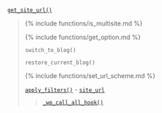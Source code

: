 <p><code><a href="https://developer.wordpress.org/reference/functions/get_site_url/">get_site_url()</a></code></p>

<blockquote>

{% include functions/is_multisite.md %}

{% include functions/get_option.md %}

<p><code>switch_to_blog()</code></p>

<p><code>restore_current_blog()</code></p>

{% include functions/set_url_scheme.md %}

 [`apply_filters()`](https://developer.wordpress.org/reference/functions/apply_filters/) - [`site_url`](https://developer.wordpress.org/reference/hooks/site_url/)
 
> [`_wp_call_all_hook()`](https://developer.wordpress.org/reference/functions/_wp_call_all_hook/)

</blockquote>